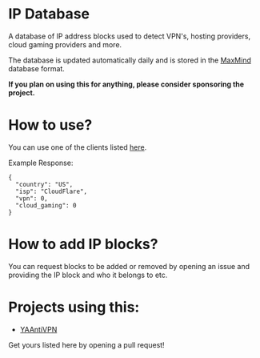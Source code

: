 # IP Database
A database of IP address blocks used to detect VPN's, hosting providers, cloud gaming providers and more.

The database is updated automatically daily and is stored in the [MaxMind](https://blog.maxmind.com/2015/09/building-your-own-mmdb-database-for-fun-and-profit) database format.

**If you plan on using this for anything, please consider sponsoring the project.**

# How to use?
You can use one of the clients listed [here](https://dev.maxmind.com/geoip/docs/databases?lang=en#api-clients).

Example Response:
```
{
  "country": "US",
  "isp": "CloudFlare",
  "vpn": 0,
  "cloud_gaming": 0
}
```

# How to add IP blocks?
You can request blocks to be added or removed by opening an issue and providing the IP block and who it belongs to etc.

# Projects using this:
* [YAAntiVPN](https://github.com/Ameliaaaaaaa/YAAntiVPN)

Get yours listed here by opening a pull request!
